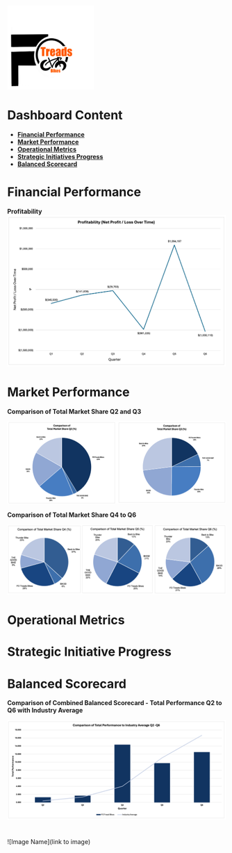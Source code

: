 <img src="https://github.com/LashawnFofung/FO-Tread-Bikes/raw/main/FO%20Tread%20Bikes%20Logo%20PNG.png" width="200" alt="FO Tread Bikes Logo">

<h1>Dashboard Content</h1>

  - [<b>Financial Performance</b>](https://github.com/LashawnFofung/FO-Tread-Bikes/blob/main/Dashboard/Dashboard.md#financial-performance)
  - [<b>Market Performance</b>](https://github.com/LashawnFofung/FO-Tread-Bikes/blob/main/Dashboard/Dashboard.md#market-performance)
  - [<b>Operational Metrics</b>](https://github.com/LashawnFofung/FO-Tread-Bikes/blob/main/Dashboard/Dashboard.md#operational-metrics)
  - [<b>Strategic Initiatives Progress</b>](https://github.com/LashawnFofung/FO-Tread-Bikes/blob/main/Dashboard/Dashboard.md#strategic-initiative-progress)
  - [<b>Balanced Scorecard</b>](https://github.com/LashawnFofung/FO-Tread-Bikes/blob/main/Dashboard/Dashboard.md#balanced-scorecard)
  
 

<h1></h1>

<h1>Financial Performance</h1>

<b>Profitability</b>
![Profitability](https://github.com/LashawnFofung/FO-Tread-Bikes/blob/main/Dashboard/Image/Profitability.png)

<h1></h1>

<h1>Market Performance</h1>

<b>Comparison of Total Market Share Q2 and Q3</b>

![Q2 and Q3 Total Market Share](https://github.com/LashawnFofung/FO-Tread-Bikes/blob/main/Dashboard/Image/Q2%20and%20Q3%20Total%20Market%20Share%20PNG.png)

<b>Comparison of Total Market Share Q4 to Q6</b>

![Q4 to Q6 Total Market Share](https://github.com/LashawnFofung/FO-Tread-Bikes/blob/main/Dashboard/Image/Q4%20to%20Q6%20Market%20Share%20PNG.png)

<h1></h1>

<h1>Operational Metrics</h1>

<h1></h1>

<h1>Strategic Initiative Progress</h1>

<h1></h1>
<h1>Balanced Scorecard</h1>

<b>Comparison of Combined Balanced Scorecard - Total Performance Q2 to Q6 with Industry Average</b>

![Combo Chart Combined Balanced Scorecard Total Performance Q2 to Q6 and Average](https://github.com/LashawnFofung/FO-Tread-Bikes/blob/main/Dashboard/Image/Combo%20Chart%20Combined%20Balanced%20Scorecard%20Total%20Performance%20Q2%20to%20Q6%20and%20Averages%20PNG.png)

<h1></h1>



<h1></h1>

![Image Name](link to image)

<h1></h1>

